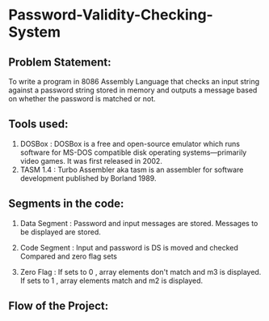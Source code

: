 # Password-Validity-Checking-System

## Problem Statement:
To write a program in 8086 Assembly Language that checks an input string against a password string stored in memory and outputs a message based on whether the password is matched or not.


## Tools used:
1. DOSBox : DOSBox is a free and open-source emulator which runs software for MS-DOS compatible disk operating systems—primarily video games. It was first released in               2002.
2. TASM 1.4 : Turbo Assembler aka tasm is an assembler for software development published by Borland 1989.


## Segments in the code:
1. Data Segment : Password and input messages are stored.
                  Messages to be displayed are stored.
                  
2. Code Segment : Input and password is DS is moved and checked
                  Compared and zero flag sets
               
3. Zero Flag : If sets to 0 , array elements don't match and m3 is displayed.
               If sets to 1 , array elements match and m2 is displayed.
               
               
## Flow of the Project:



